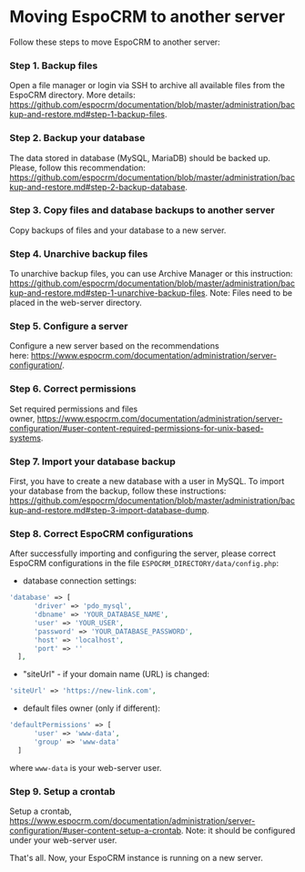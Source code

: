 # Moving EspoCRM to another server

Follow these steps to move EspoCRM to another server:

### Step 1. Backup files

Open a file manager or login via SSH to archive all available files from the EspoCRM directory. More details: https://github.com/espocrm/documentation/blob/master/administration/backup-and-restore.md#step-1-backup-files.

### Step 2. Backup your database

The data stored in database (MySQL, MariaDB) should be backed up. Please, follow this recommendation: https://github.com/espocrm/documentation/blob/master/administration/backup-and-restore.md#step-2-backup-database.

### Step 3. Copy files and database backups to another server

Copy backups of files and your database to a new server.

### Step 4. Unarchive backup files

To unarchive backup files, you can use Archive Manager or this instruction: https://github.com/espocrm/documentation/blob/master/administration/backup-and-restore.md#step-1-unarchive-backup-files. 
Note: Files need to be placed in the web-server directory.

### Step 5. Configure a server

Configure a new server based on the recommendations here: https://www.espocrm.com/documentation/administration/server-configuration/.

### Step 6. Correct permissions

Set required permissions and files owner, https://www.espocrm.com/documentation/administration/server-configuration/#user-content-required-permissions-for-unix-based-systems.

### Step 7. Import your database backup

First, you have to create a new database with a user in MySQL. To import your database from the backup, follow these instructions: https://github.com/espocrm/documentation/blob/master/administration/backup-and-restore.md#step-3-import-database-dump.

### Step 8. Correct EspoCRM configurations

After successfully importing and configuring the server, please correct EspoCRM configurations in the file `ESPOCRM_DIRECTORY/data/config.php`:

 * database connection settings:
  
  ```php
  'database' => [
        'driver' => 'pdo_mysql',
        'dbname' => 'YOUR_DATABASE_NAME',
        'user' => 'YOUR_USER',
        'password' => 'YOUR_DATABASE_PASSWORD',
        'host' => 'localhost',
        'port' => ''
    ],
  ```
   
   * "siteUrl" - if your domain name (URL) is changed:
  
  ```php
  'siteUrl' => 'https://new-link.com',
  ```
  
  * default files owner (only if different):
  
  ```php
  'defaultPermissions' => [
        'user' => 'www-data',
        'group' => 'www-data'
    ]
  ```

  where `www-data` is your web-server user.

### Step 9. Setup a crontab

Setup a crontab, https://www.espocrm.com/documentation/administration/server-configuration/#user-content-setup-a-crontab.
Note: it should be configured under your web-server user.

That's all. Now, your EspoCRM instance is running on a new server.
